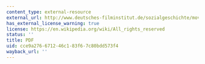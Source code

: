 ```yaml
---
content_type: external-resource
external_url: http://www.deutsches-filminstitut.de/sozialgeschichte/mov/r047b.pdf
has_external_license_warning: true
license: https://en.wikipedia.org/wiki/All_rights_reserved
status: ''
title: PDF
uid: cce9a276-6712-46c1-83f6-7c80bdd573f4
wayback_url: ''
---
```

